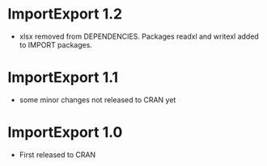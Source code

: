 # ImportExport 1.2
- xlsx removed from DEPENDENCIES. Packages readxl and writexl added to IMPORT packages.

# ImportExport 1.1
- some minor changes not released to CRAN yet

# ImportExport 1.0
- First released to CRAN
